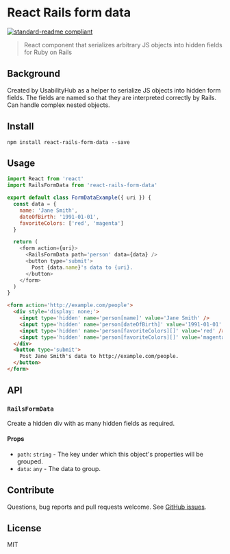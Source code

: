 # React Rails form data

[![standard-readme compliant](https://img.shields.io/badge/standard--readme-OK-green.svg?style=flat-square)](https://github.com/RichardLitt/standard-readme)

> React component that serializes arbitrary JS objects into hidden fields for Ruby on Rails

## Background

Created by UsabilityHub as a helper to serialize JS objects into hidden form fields. The fields are named so that they are interpreted correctly by Rails. Can handle complex nested objects.

## Install

```console
npm install react-rails-form-data --save
```

## Usage

```js
import React from 'react'
import RailsFormData from 'react-rails-form-data'

export default class FormDataExample({ uri }) {
  const data = {
    name: 'Jane Smith',
    dateOfBirth: '1991-01-01',
    favoriteColors: ['red', 'magenta']
  }

  return (
    <form action={uri}>
      <RailsFormData path='person' data={data} />
      <button type='submit'>
        Post {data.name}'s data to {uri}.
      </button>
    </form>
  )
}
```

```html
<form action='http://example.com/people'>
  <div style='display: none;'>
    <input type='hidden' name='person[name]' value='Jane Smith' />
    <input type='hidden' name='person[dateOfBirth]' value='1991-01-01' />
    <input type='hidden' name='person[favoriteColors][]' value='red' />
    <input type='hidden' name='person[favoriteColors][]' value='magenta' />
  </div>
  <button type='submit'>
    Post Jane Smith's data to http://example.com/people.
  </button>
</form>
```

## API

### `RailsFormData`

Create a hidden div with as many hidden fields as required.

#### Props
- `path`: `string` - The key under which this object's properties will be grouped.
- `data`: `any` - The data to group.

## Contribute

Questions, bug reports and pull requests welcome. See [GitHub issues](https://github.com/usabilityhub/react-rails-form-data/issues).

## License

MIT
